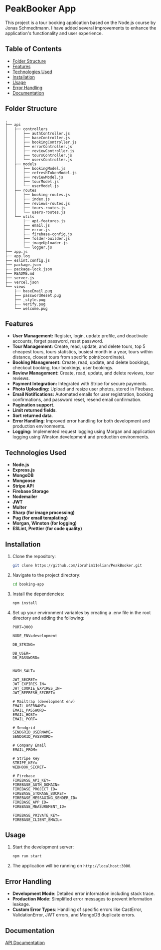 # PeakBooker App

This project is a tour booking application based on the Node.js course by Jonas Schmedtmann. I have added several improvements to enhance the application's functionality and user experience.

## Table of Contents

- [Folder Structure](#folder-structure)
- [Features](#features)
- [Technologies Used](#technologies-used)
- [Installation](#installation)
- [Usage](#usage)
- [Error Handling](#error-handling)
- [Documentation](#documentation)

## Folder Structure

```text
.
├── api
│   ├── controllers
│   │   ├── authController.js
│   │   ├── baseController.js
│   │   ├── bookingController.js
│   │   ├── errorController.js
│   │   ├── reviewController.js
│   │   ├── toursController.js
│   │   └── usersController.js
│   ├── models
│   │   ├── bookingModel.js
│   │   ├── refreshTokenModel.js
│   │   ├── reviewModel.js
│   │   ├── tourModel.js
│   │   └── userModel.js
│   ├── routes
│   │   ├── booking-routes.js
│   │   ├── index.js
│   │   ├── reviews-routes.js
│   │   ├── tours-routes.js
│   │   └── users-routes.js
│   └── utils
│       ├── api-features.js
│       ├── email.js
│       ├── error.js
│       ├── firebase-config.js
│       ├── folder-builder.js
│       ├── imageUploader.js
│       └── logger.js
├── app.js
├── app.log
├── eslint.config.js
├── package.json
├── package-lock.json
├── README.md
├── server.js
├── vercel.json
└── views
    ├── baseEmail.pug
    ├── passwordReset.pug
    ├── _style.pug
    ├── verify.pug
    └── welcome.pug
```

## Features

- **User Management:** Register, login, update profile, and deactivate accounts, forget password, reset password.
- **Tour Management:** Create, read, update, and delete tours, top 5 cheapest tours, tours statistics, busiest month in a year, tours within distance, closest tours from specific point(coordinate).
- **Booking Management:** Create, read, update, and delete bookings, checkout booking, tour bookings, user bookings.
- **Review Management:** Create, read, update, and delete reviews, tour reviews.
- **Payment Integration:** Integrated with Stripe for secure payments.
- **Photo Uploading:** Upload and resize user photos, stored in Firebase.
- **Email Notifications:** Automated emails for user registration, booking confirmations, and password reset, resend email confirmation.
- **Pagination support**.
- **Limit returned fields**.
- **Sort returned data**.
- **Error Handling:** Improved error handling for both development and production environments.
- **Logging:** Implemented request logging using Morgan and application logging using Winston.development and production environments.

## Technologies Used

- **Node.js**
- **Express.js**
- **MongoDB**
- **Mongoose**
- **Stripe API**
- **Firebase Storage**
- **Nodemailer**
- **JWT**
- **Multer**
- **Sharp (for image processing)**
- **Pug (for email templating)**
- **Morgan, Winston (for logging)**
- **ESLint, Prettier (for code quality)**

## Installation

1. Clone the repository:
   ```bash
   git clone https://github.com/ibrahim11elian/PeakBooker.git
   ```
2. Navigate to the project directory:
   ```bash
   cd booking-app
   ```
3. Install the dependencies:
   ```bash
   npm install
   ```
4. Set up your environment variables by creating a .env file in the root directory and adding the following:

   ```.env
   PORT=3000

   NODE_ENV=development

   DB_STRING=

   DB_USER=
   DB_PASSWORD=


   HASH_SALT=

   JWT_SECRET=
   JWT_EXPIRES_IN=
   JWT_COOKIE_EXPIRES_IN=
   JWT_REFRESH_SECRET=

   # Mailtrap (development env)
   EMAIL_USERNAME=
   EMAIL_PASSWORD=
   EMAIL_HOST=
   EMAIL_PORT=

   # Sendgrid
   SENDGRID_USERNAME=
   SENDGRID_PASSWORD=

   # Company Email
   EMAIL_FROM=

   # Stripe Key
   STRIPE_KEY=
   WEBHOOK_SECRET=

   # Firebase
   FIREBASE_API_KEY=
   FIREBASE_AUTH_DOMAIN=
   FIREBASE_PROJECT_ID=
   FIREBASE_STORAGE_BUCKET=
   FIREBASE_MESSAGING_SENDER_ID=
   FIREBASE_APP_ID=
   FIREBASE_MEASUREMENT_ID=

   FIREBASE_PRIVATE_KEY=
   FIREBASE_CLIENT_EMAIL=
   ```

## Usage

1. Start the development server:
   ```bash
   npm run start
   ```
2. The application will be running on `http://localhost:3000`.

## Error Handling

- **Development Mode**: Detailed error information including stack trace.
- **Production Mode**: Simplified error messages to prevent information leakage.
- **Custom Error Types**: Handling of specific errors like CastError, ValidationError, JWT errors, and MongoDB duplicate errors.

## Documentation

[API Documentation](https://documenter.getpostman.com/view/20023230/2sA3QterP1)
